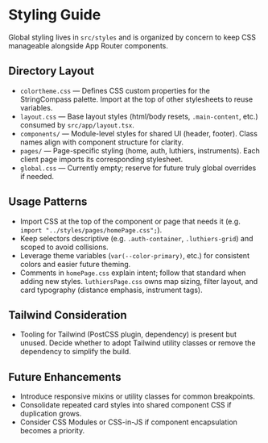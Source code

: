 # Styling Guide

Global styling lives in `src/styles` and is organized by concern to keep CSS manageable alongside App Router components.

## Directory Layout
- `colortheme.css` — Defines CSS custom properties for the StringCompass palette. Import at the top of other stylesheets to reuse variables.
- `layout.css` — Base layout styles (html/body resets, `.main-content`, etc.) consumed by `src/app/layout.tsx`.
- `components/` — Module-level styles for shared UI (header, footer). Class names align with component structure for clarity.
- `pages/` — Page-specific styling (home, auth, luthiers, instruments). Each client page imports its corresponding stylesheet.
- `global.css` — Currently empty; reserve for future truly global overrides if needed.

## Usage Patterns
- Import CSS at the top of the component or page that needs it (e.g. `import "../styles/pages/homePage.css";`).
- Keep selectors descriptive (e.g. `.auth-container`, `.luthiers-grid`) and scoped to avoid collisions.
- Leverage theme variables (`var(--color-primary)`, etc.) for consistent colors and easier future theming.
- Comments in `homePage.css` explain intent; follow that standard when adding new styles. `luthiersPage.css` owns map sizing, filter layout, and card typography (distance emphasis, instrument tags).

## Tailwind Consideration
- Tooling for Tailwind (PostCSS plugin, dependency) is present but unused. Decide whether to adopt Tailwind utility classes or remove the dependency to simplify the build.

## Future Enhancements
- Introduce responsive mixins or utility classes for common breakpoints.
- Consolidate repeated card styles into shared component CSS if duplication grows.
- Consider CSS Modules or CSS-in-JS if component encapsulation becomes a priority.
